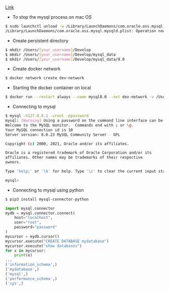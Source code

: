 
[Link](https://medium.com/@crmcmullen/how-to-run-mysql-in-a-docker-container-on-macos-with-persistent-local-data-58b89aec496a)

- To stop the mysql process on mac OS
```bash
$ sudo launchctl unload -w /Library/LaunchDaemons/com.oracle.oss.mysql.mysqld.plist
/Library/LaunchDaemons/com.oracle.oss.mysql.mysqld.plist: Operation now in progress
```


- Create persistent directory
```bash
$ mkdir /Users/[your_username]/Develop
$ mkdir /Users/[your_username]/Develop/mysql_data
$ mkdir /Users/[your_username]/Develop/mysql_data/8.0
```

- Create docker network
```bash
$ docker network create dev-network
```

- Starting the docker container on local
```bash
$ docker run --restart always --name mysql8.0 --net dev-network -v /Users/ankitsinghrathi/Develop/mysql_data/8.0:/var/lib/mysql -p 3306:3306 -d -e MYSQL_ROOT_PASSWORD=password mysql:8.0
```

- Connecting to mysql

```bash
$ mysql -h127.0.0.1 -uroot -ppassword                   
mysql: [Warning] Using a password on the command line interface can be insecure.
Welcome to the MySQL monitor.  Commands end with ; or \g.
Your MySQL connection id is 10
Server version: 8.0.23 MySQL Community Server - GPL

Copyright (c) 2000, 2021, Oracle and/or its affiliates.

Oracle is a registered trademark of Oracle Corporation and/or its
affiliates. Other names may be trademarks of their respective
owners.

Type 'help;' or '\h' for help. Type '\c' to clear the current input statement.

mysql> 
```

- Connecting to mysql using python
```bash
$ pip3 install mysql-connector-python
```

```python
import mysql.connector
mydb = mysql.connector.connect(
    host="localhost",
    user="root",
    password="password"
)
mycursor = mydb.cursor()
mycursor.execute("CREATE DATABASE mydatabase")
mycursor.execute("show databases")
for x in mycursor:
    print(x)
...
('information_schema',)
('mydatabase',)
('mysql',)
('performance_schema',)
('sys',)
```
